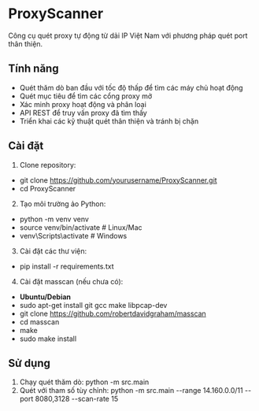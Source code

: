 # ProxyScanner

Công cụ quét proxy tự động từ dải IP Việt Nam với phương pháp quét port thân thiện.

## Tính năng

- Quét thăm dò ban đầu với tốc độ thấp để tìm các máy chủ hoạt động
- Quét mục tiêu để tìm các cổng proxy mở
- Xác minh proxy hoạt động và phân loại
- API REST để truy vấn proxy đã tìm thấy
- Triển khai các kỹ thuật quét thân thiện và tránh bị chặn

## Cài đặt

1. Clone repository:
- git clone https://github.com/yourusername/ProxyScanner.git
- cd ProxyScanner
2. Tạo môi trường ảo Python:
- python -m venv venv
- source venv/bin/activate  # Linux/Mac
- venv\Scripts\activate  # Windows
3. Cài đặt các thư viện:
- pip install -r requirements.txt
4. Cài đặt masscan (nếu chưa có):
- **Ubuntu/Debian**
- sudo apt-get install git gcc make libpcap-dev
- git clone https://github.com/robertdavidgraham/masscan
- cd masscan
- make
- sudo make install

## Sử dụng

1. Chạy quét thăm dò: python -m src.main
2. Quét với tham số tùy chỉnh: python -m src.main --range 14.160.0.0/11 --port 8080,3128 --scan-rate 15

